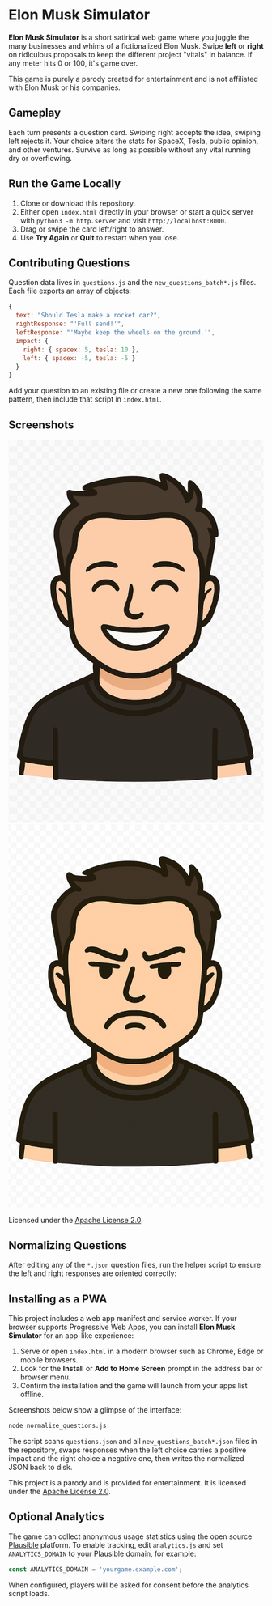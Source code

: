 # Elon Musk Simulator

**Elon Musk Simulator** is a short satirical web game where you juggle the many businesses and whims of a fictionalized Elon Musk. Swipe **left** or **right** on ridiculous proposals to keep the different project "vitals" in balance. If any meter hits 0 or 100, it's game over.

This game is purely a parody created for entertainment and is not affiliated with Elon Musk or his companies.

## Gameplay
Each turn presents a question card. Swiping right accepts the idea, swiping left rejects it. Your choice alters the stats for SpaceX, Tesla, public opinion, and other ventures. Survive as long as possible without any vital running dry or overflowing.

## Run the Game Locally
1. Clone or download this repository.
2. Either open `index.html` directly in your browser or start a quick server with `python3 -m http.server` and visit `http://localhost:8000`.
3. Drag or swipe the card left/right to answer.
4. Use **Try Again** or **Quit** to restart when you lose.

## Contributing Questions
Question data lives in `questions.js` and the `new_questions_batch*.js` files. Each file exports an array of objects:

```javascript
{
  text: "Should Tesla make a rocket car?",
  rightResponse: "'Full send!'",
  leftResponse: "'Maybe keep the wheels on the ground.'",
  impact: {
    right: { spacex: 5, tesla: 10 },
    left: { spacex: -5, tesla: -5 }
  }
}
```

Add your question to an existing file or create a new one following the same pattern, then include that script in `index.html`.

## Screenshots

![Gameplay screenshot of Elon smiling](elon_musk_happy.png)
![Gameplay screenshot of Elon angry](elon_musk_angry.png)

Licensed under the [Apache License 2.0](LICENSE).

## Normalizing Questions

After editing any of the `*.json` question files, run the helper script to
ensure the left and right responses are oriented correctly:

## Installing as a PWA
This project includes a web app manifest and service worker. If your browser
supports Progressive Web Apps, you can install **Elon Musk Simulator** for an
app-like experience:

1. Serve or open `index.html` in a modern browser such as Chrome, Edge or
   mobile browsers.
2. Look for the **Install** or **Add to Home Screen** prompt in the address
   bar or browser menu.
3. Confirm the installation and the game will launch from your apps list
   offline.

Screenshots below show a glimpse of the interface:

```bash
node normalize_questions.js
```

The script scans `questions.json` and all `new_questions_batch*.json` files in
the repository, swaps responses when the left choice carries a positive impact
and the right choice a negative one, then writes the normalized JSON back to
disk.

This project is a parody and is provided for entertainment. It is licensed under the [Apache License 2.0](LICENSE).

## Optional Analytics

The game can collect anonymous usage statistics using the open source [Plausible](https://plausible.io/) platform.
To enable tracking, edit `analytics.js` and set `ANALYTICS_DOMAIN` to your Plausible domain, for example:

```javascript
const ANALYTICS_DOMAIN = 'yourgame.example.com';
```

When configured, players will be asked for consent before the analytics script loads.
